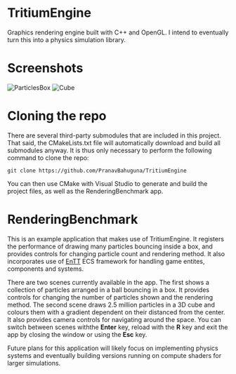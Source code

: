 # TritiumEngine
Graphics rendering engine built with C++ and OpenGL. I intend to eventually turn this into a physics simulation library.

# Screenshots
![ParticlesBox](https://github.com/PranavBahuguna/TritiumEngine/assets/10980962/ab87ecbe-d669-440a-b81c-ee5c8be66a20)
![Cube](https://github.com/PranavBahuguna/TritiumEngine/assets/10980962/c85f2bf0-2532-4959-b1cc-d766915637fe)

# Cloning the repo
There are several third-party submodules that are included in this project. That said, the CMakeLists.txt file will automatically
download and build all submodules anyway. It is thus only necessary to perform the following command to clone the repo:

```
git clone https://github.com/PranavBahuguna/TritiumEngine
```

You can then use CMake with Visual Studio to generate and build the project files, as well as the RenderingBenchmark app.

# RenderingBenchmark

This is an example application that makes use of TritiumEngine. It registers the performance of drawing many particles bouncing
inside a box, and provides controls for changing particle count and rendering method. It also incorporates use of
[EnTT](https://github.com/skypjack/entt) ECS framework for handling game entites, components and systems.

There are two scenes currently available in the app. The first shows a collection of particles arranged in a ball bouncing in a
box. It provides controls for changing the number of particles shown and the rendering method. The second scene draws 2.5
million particles in a 3D cube and colours them with a gradient dependent on their distanced from the center. It also provides
camera controls for navigating around the space. You can switch between scenes withthe **Enter** key, reload with the **R** key
and exit the app by closing the window or using the **Esc** key.

Future plans for this application will likely focus on implementing physics systems and eventually building versions running on
compute shaders for larger simulations.
